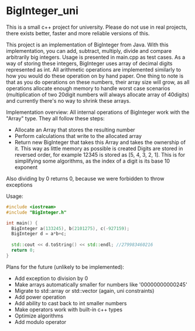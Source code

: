 # BigInteger_uni

This is a small c++ project for university. Please do not use in real projects, there exists better, faster and more reliable versions of this.

This project is an implementation of BigInteger from Java. With this implementation, you can add, subtract, multiply, divide and compare arbitrarily big integers. Usage is presented in main.cpp as test cases. 
As a way of storing these integers, BigInteger uses array of decimal digits represented as int. All arithmetic operations are implemented similarly to how you would do these operation on by hand paper. One thing to note is that as you do operations on these numbers, their array size will grow, as all operations allocate enough memory to handle worst case scenarios (multiplication of two 20digit numbers will always allocate array of 40digits) and currently there's no way to shrink these arrays.

Implementation overview:
All internal operations of BigInteger work with the "Array" type. They all follow these steps:
  * Allocate an Array that stores the resulting number
  * Perform calculations that write to the allocated array
  * Return new BigInteger that takes this Array and takes the ownership of it.
This way as little memory as possible is created
Digits are stored in reversed order, for example 12345 is stored as [5, 4, 3, 2, 1]. This is for simplifying some algorithms, as the index of a digit is its base 10 exponent

Also dividing by 0 returns 0, because we were forbidden to throw exceptions

Usage:
```c++
#include <iostream>
#include "BigInteger.h"

int main() {
  BigInteger a(133245), b(2101275), c(-927159);
  BigInteger d = a*b+c;
  
  std::cout << d.toString() << std::endl; //279983460216
  return 0;
}
```

Plans for the future (unlikely to be implemented):
  * Add exception to division by 0
  * Make arrays automatically smaller for numbers like '00000000000245'
  * Migrate to std::array or std::vector (again, uni constraints)
  * Add power operation
  * Add ability to cast back to int smaller numbers
  * Make operators work with built-in c++ types
  * Optimize algorithms
  * Add modulo operator
